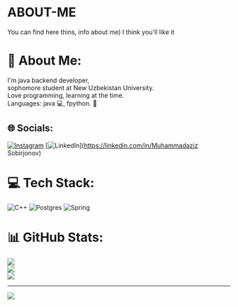 # ABOUT-ME
You can find here thins, info about me) I think you'll like it 


# 💫 About Me:
I'm java backend developer, <br>sophomore student at New Uzbekistan University. <br>Love programming, learning at the time. <br>Languages: java 💻, fpython. 🐍


## 🌐 Socials:
[![Instagram](https://img.shields.io/badge/Instagram-%23E4405F.svg?logo=Instagram&logoColor=white)](https://instagram.com/sobirjonov_one) [![LinkedIn](https://img.shields.io/badge/LinkedIn-%230077B5.svg?logo=linkedin&logoColor=white)](https://linkedin.com/in/Muhammadaziz Sobirjonov) 

# 💻 Tech Stack:
![C++](https://img.shields.io/badge/c++-%2300599C.svg?style=for-the-badge&logo=c%2B%2B&logoColor=white) ![Postgres](https://img.shields.io/badge/postgres-%23316192.svg?style=for-the-badge&logo=postgresql&logoColor=white) ![Spring](https://img.shields.io/badge/spring-%236DB33F.svg?style=for-the-badge&logo=spring&logoColor=white)
# 📊 GitHub Stats:
![](https://github-readme-stats.vercel.app/api?username=SobirjonovM&theme=dark&hide_border=false&include_all_commits=false&count_private=false)<br/>
![](https://github-readme-streak-stats.herokuapp.com/?user=SobirjonovM&theme=dark&hide_border=false)<br/>
![](https://github-readme-stats.vercel.app/api/top-langs/?username=SobirjonovM&theme=dark&hide_border=false&include_all_commits=false&count_private=false&layout=compact)

---
[![](https://visitcount.itsvg.in/api?id=SobirjonovM&icon=0&color=0)](https://visitcount.itsvg.in)

<!-- Proudly created with GPRM ( https://gprm.itsvg.in ) -->

